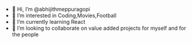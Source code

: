 - 👋 Hi, I’m @abhijithmeppuragopi
- 👀 I’m interested in Coding,Movies,Football
- 🌱 I’m currently learning React
- 💞️ I’m looking to collaborate on value added projects for myself and for the people

<!---
abhijithmeppuragopi/abhijithmeppuragopi is a ✨ special ✨ repository because its `README.md` (this file) appears on your GitHub profile.
You can click the Preview link to take a look at your changes.
--->
